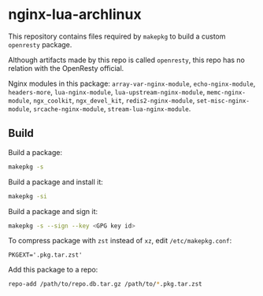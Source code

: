 # nginx-lua-archlinux

This repository contains files required by `makepkg` to build a custom `openresty` package.

Although artifacts made by this repo is called `openresty`, this repo has no relation with the OpenResty official.

Nginx modules in this package: `array-var-nginx-module`, `echo-nginx-module`, `headers-more`, `lua-nginx-module`, `lua-upstream-nginx-module`, `memc-nginx-module`, `ngx_coolkit`, `ngx_devel_kit`, `redis2-nginx-module`, `set-misc-nginx-module`, `srcache-nginx-module`, `stream-lua-nginx-module`.

## Build

Build a package:

```bash
makepkg -s
```

Build a package and install it:

```bash
makepkg -si
```

Build a package and sign it:

```bash
makepkg -s --sign --key <GPG key id>
```

To compress package with `zst` instead of `xz`, edit `/etc/makepkg.conf`:

```
PKGEXT='.pkg.tar.zst'
```

Add this package to a repo:

```bash
repo-add /path/to/repo.db.tar.gz /path/to/*.pkg.tar.zst
```
